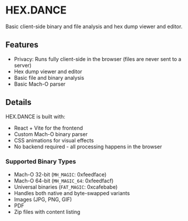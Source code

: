 # HEX.DANCE

Basic client-side binary and file analysis and hex dump viewer and editor.

## Features

- Privacy: Runs fully client-side in the browser (files are never sent to a server)
- Hex dump viewer and editor
- Basic file and binary analysis
- Basic Mach-O parser

## Details

HEX.DANCE is built with:
- React + Vite for the frontend
- Custom Mach-O binary parser
- CSS animations for visual effects
- No backend required - all processing happens in the browser

### Supported Binary Types

- Mach-O 32-bit (`MH_MAGIC`: 0xfeedface)
- Mach-O 64-bit (`MH_MAGIC_64`: 0xfeedfacf)
- Universal binaries (`FAT_MAGIC`: 0xcafebabe)
- Handles both native and byte-swapped variants
- Images (JPG, PNG, GIF)
- PDF
- Zip files with content listing
